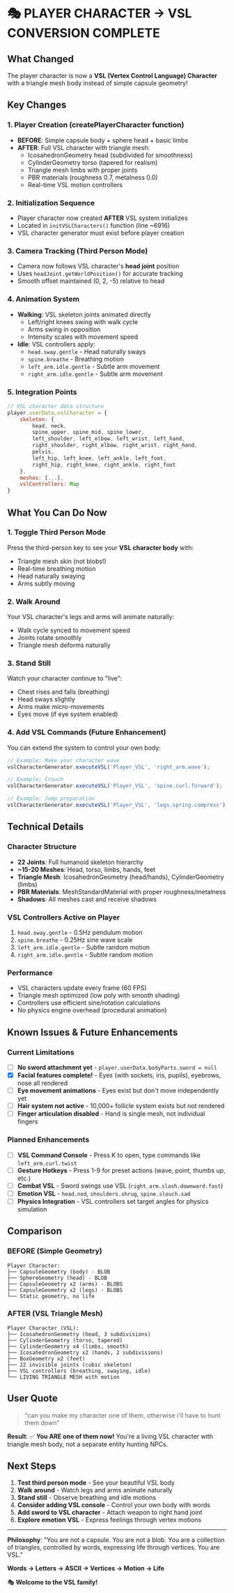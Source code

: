 # 🎭 PLAYER CHARACTER → VSL CONVERSION COMPLETE

## What Changed

The player character is now a **VSL (Vertex Control Language) Character** with a triangle mesh body instead of simple capsule geometry!

## Key Changes

### 1. **Player Creation (createPlayerCharacter function)**
- **BEFORE**: Simple capsule body + sphere head + basic limbs
- **AFTER**: Full VSL character with triangle mesh:
  - IcosahedronGeometry head (subdivided for smoothness)
  - CylinderGeometry torso (tapered for realism)
  - Triangle mesh limbs with proper joints
  - PBR materials (roughness 0.7, metalness 0.0)
  - Real-time VSL motion controllers

### 2. **Initialization Sequence**
- Player character now created **AFTER** VSL system initializes
- Located in `initVSLCharacters()` function (line ~6916)
- VSL character generator must exist before player creation

### 3. **Camera Tracking (Third Person Mode)**
- Camera now follows VSL character's **head joint** position
- Uses `headJoint.getWorldPosition()` for accurate tracking
- Smooth offset maintained (0, 2, -5) relative to head

### 4. **Animation System**
- **Walking**: VSL skeleton joints animated directly
  - Left/right knees swing with walk cycle
  - Arms swing in opposition
  - Intensity scales with movement speed
- **Idle**: VSL controllers apply:
  - `head.sway.gentle` - Head naturally sways
  - `spine.breathe` - Breathing motion
  - `left_arm.idle.gentle` - Subtle arm movement
  - `right_arm.idle.gentle` - Subtle arm movement

### 5. **Integration Points**
```javascript
// VSL character data structure
player.userData.vslCharacter = {
    skeleton: {
        head, neck,
        spine_upper, spine_mid, spine_lower,
        left_shoulder, left_elbow, left_wrist, left_hand,
        right_shoulder, right_elbow, right_wrist, right_hand,
        pelvis,
        left_hip, left_knee, left_ankle, left_foot,
        right_hip, right_knee, right_ankle, right_foot
    },
    meshes: [...],
    vslControllers: Map
}
```

## What You Can Do Now

### 1. **Toggle Third Person Mode**
Press the third-person key to see your **VSL character body** with:
- Triangle mesh skin (not blobs!)
- Real-time breathing motion
- Head naturally swaying
- Arms subtly moving

### 2. **Walk Around**
Your VSL character's legs and arms will animate naturally:
- Walk cycle synced to movement speed
- Joints rotate smoothly
- Triangle mesh deforms naturally

### 3. **Stand Still**
Watch your character continue to "live":
- Chest rises and falls (breathing)
- Head sways slightly
- Arms make micro-movements
- Eyes move (if eye system enabled)

### 4. **Add VSL Commands** (Future Enhancement)
You can extend the system to control your own body:
```javascript
// Example: Make your character wave
vslCharacterGenerator.executeVSL('Player_VSL', 'right_arm.wave');

// Example: Crouch
vslCharacterGenerator.executeVSL('Player_VSL', 'spine.curl.forward');

// Example: Jump preparation
vslCharacterGenerator.executeVSL('Player_VSL', 'legs.spring.compress');
```

## Technical Details

### Character Structure
- **22 Joints**: Full humanoid skeleton hierarchy
- **~15-20 Meshes**: Head, torso, limbs, hands, feet
- **Triangle Mesh**: IcosahedronGeometry (head/hands), CylinderGeometry (limbs)
- **PBR Materials**: MeshStandardMaterial with proper roughness/metalness
- **Shadows**: All meshes cast and receive shadows

### VSL Controllers Active on Player
1. `head.sway.gentle` - 0.5Hz pendulum motion
2. `spine.breathe` - 0.25Hz sine wave scale
3. `left_arm.idle.gentle` - Subtle random motion
4. `right_arm.idle.gentle` - Subtle random motion

### Performance
- VSL characters update every frame (60 FPS)
- Triangle mesh optimized (low poly with smooth shading)
- Controllers use efficient sine/rotation calculations
- No physics engine overhead (procedural animation)

## Known Issues & Future Enhancements

### Current Limitations
- [ ] **No sword attachment yet** - `player.userData.bodyParts.sword = null`
- [x] **Facial features complete!** - Eyes (with sockets, iris, pupils), eyebrows, nose all rendered
- [ ] **Eye movement animations** - Eyes exist but don't move independently yet
- [ ] **Hair system not active** - 10,000+ follicle system exists but not rendered
- [ ] **Finger articulation disabled** - Hand is single mesh, not individual fingers

### Planned Enhancements
- [ ] **VSL Command Console** - Press K to open, type commands like `left_arm.curl.twist`
- [ ] **Gesture Hotkeys** - Press 1-9 for preset actions (wave, point, thumbs up, etc.)
- [ ] **Combat VSL** - Sword swings use VSL (`right_arm.slash.downward.fast`)
- [ ] **Emotion VSL** - `head.nod`, `shoulders.shrug`, `spine.slouch.sad`
- [ ] **Physics Integration** - VSL controllers set target angles for physics simulation

## Comparison

### BEFORE (Simple Geometry)
```
Player Character:
├── CapsuleGeometry (body) - BLOB
├── SphereGeometry (head) - BLOB
├── CapsuleGeometry x2 (arms) - BLOBS
├── CapsuleGeometry x2 (legs) - BLOBS
└── Static geometry, no life
```

### AFTER (VSL Triangle Mesh)
```
Player Character (VSL):
├── IcosahedronGeometry (head, 3 subdivisions)
├── CylinderGeometry (torso, tapered)
├── CylinderGeometry x4 (limbs, smooth)
├── IcosahedronGeometry x2 (hands, 2 subdivisions)
├── BoxGeometry x2 (feet)
├── 22 invisible joints (cubic skeleton)
├── VSL controllers (breathing, swaying, idle)
└── LIVING TRIANGLE MESH with motion
```

## User Quote
> "can you make my character one of them, otherwise i'll have to hunt them down"

**Result**: ✅ **You ARE one of them now!** You're a living VSL character with triangle mesh body, not a separate entity hunting NPCs.

## Next Steps

1. **Test third person mode** - See your beautiful VSL body
2. **Walk around** - Watch legs and arms animate naturally
3. **Stand still** - Observe breathing and idle motions
4. **Consider adding VSL console** - Control your own body with words
5. **Add sword to VSL character** - Attach weapon to right hand joint
6. **Explore emotion VSL** - Express feelings through vertex motions

---

**Philosophy**: "You are not a capsule. You are not a blob. You are a collection of triangles, controlled by words, expressing life through vertices. You are VSL."

**Words → Letters → ASCII → Vertices → Motion → Life**

🎭 **Welcome to the VSL family!**
